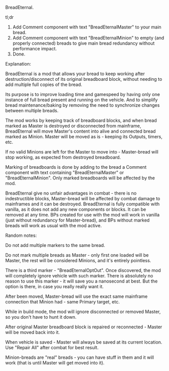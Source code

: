 BreadEternal.

tl;dr

1. Add Comment component with text "BreadEternalMaster" to your main bread.
2. Add Comment component with text "BreadEternalMinion" to empty (and properly connected) breads to give main bread redundancy without performance impact.
3. Done.



Explanation:

BreadEternal is a mod that allows your bread to keep working after destruction/disconnect of its original breadboard block, without needing to add multiple full copies of the bread.

Its purpose is to improve loading time and gamespeed by having only one instance of full bread present and running on the vehicle. And to simplify bread maintenance/baking by removing the need to synchronize changes between multiple breads.

The mod works by keeping track of breadboard blocks, and when bread marked as Master is destroyed or disconnected from mainframe, BreadEternal will move Master's content into alive and connected bread marked as Minion.
Master will be moved as is - keeping its Outputs, timers, etc.

If no valid Minions are left for the Master to move into - Master-bread will stop working, as expected from destroyed breadboard.

Marking of breadboards is done by adding to the bread a Comment component with text containing "BreadEternalMaster" or "BreadEternalMinion". 
Only marked breadboards will be affected by the mod.

BreadEternal give no unfair advantages in combat - there is no indestructible blocks, Master-bread will be affected by combat damage to mainframes and it can be destroyed.
BreadEternal is fully compatible with vanilla, as it does not add any new components or blocks. It can be removed at any time.
BPs created for use with the mod will work in vanilla (just without redundancy for Master-bread), and BPs without marked breads will work as usual with the mod active.



Random notes:

Do not add multiple markers to the same bread.

Do not mark multiple breads as Master - only first one loaded will be Master, the rest will be considered Minions, and it's entirely pointless.

There is a third marker - "BreadEternalOptOut". Once discovered, the mod will completely ignore vehicle with such marker. There is absolutely no reason to use this marker - it will save you a nanosecond at best. But the option is there, in case you really really want it.

After been moved, Master-bread will use the exact same mainframe connection that Minion had - same Primary target, etc.

While in build mode, the mod will ignore disconnected or removed Master, so you don't have to hunt it down.

After original Master breadboard block is repaired or reconnected - Master will be moved back into it.

When vehicle is saved - Master will always be saved at its current location. Use "Repair All" after combat for best result.

Minion-breads are "real" breads - you can have stuff in them and it will work (that is until Master will get moved into it).
